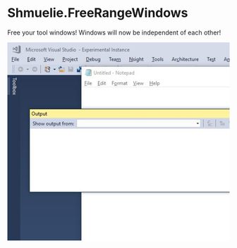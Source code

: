 Shmuelie.FreeRangeWindows
=========================

Free your tool windows! Windows will now be independent of each other!

![Preview](./Resources/FreeRangeWindowsPackagePreview.jpg)